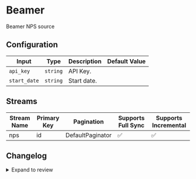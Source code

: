 # Beamer
Beamer NPS source

## Configuration

| Input | Type | Description | Default Value |
|-------|------|-------------|---------------|
| `api_key` | `string` | API Key.  |  |
| `start_date` | `string` | Start date.  |  |

## Streams
| Stream Name | Primary Key | Pagination | Supports Full Sync | Supports Incremental |
|-------------|-------------|------------|---------------------|----------------------|
| nps | id | DefaultPaginator | ✅ |  ✅  |

## Changelog

<details>
  <summary>Expand to review</summary>

| Version | Date | Pull Request | Subject |
|---------|------|--------------|---------|
| 0.0.26 | 2025-06-21 | [60658](https://github.com/airbytehq/airbyte/pull/60658) | Update dependencies |
| 0.0.25 | 2025-05-10 | [59785](https://github.com/airbytehq/airbyte/pull/59785) | Update dependencies |
| 0.0.24 | 2025-05-03 | [59335](https://github.com/airbytehq/airbyte/pull/59335) | Update dependencies |
| 0.0.23 | 2025-04-26 | [58720](https://github.com/airbytehq/airbyte/pull/58720) | Update dependencies |
| 0.0.22 | 2025-04-19 | [58277](https://github.com/airbytehq/airbyte/pull/58277) | Update dependencies |
| 0.0.21 | 2025-04-12 | [57607](https://github.com/airbytehq/airbyte/pull/57607) | Update dependencies |
| 0.0.20 | 2025-04-05 | [57149](https://github.com/airbytehq/airbyte/pull/57149) | Update dependencies |
| 0.0.19 | 2025-03-29 | [56617](https://github.com/airbytehq/airbyte/pull/56617) | Update dependencies |
| 0.0.18 | 2025-03-22 | [56144](https://github.com/airbytehq/airbyte/pull/56144) | Update dependencies |
| 0.0.17 | 2025-03-08 | [55412](https://github.com/airbytehq/airbyte/pull/55412) | Update dependencies |
| 0.0.16 | 2025-03-01 | [54835](https://github.com/airbytehq/airbyte/pull/54835) | Update dependencies |
| 0.0.15 | 2025-02-22 | [54237](https://github.com/airbytehq/airbyte/pull/54237) | Update dependencies |
| 0.0.14 | 2025-02-15 | [53897](https://github.com/airbytehq/airbyte/pull/53897) | Update dependencies |
| 0.0.13 | 2025-02-08 | [53397](https://github.com/airbytehq/airbyte/pull/53397) | Update dependencies |
| 0.0.12 | 2025-02-01 | [52923](https://github.com/airbytehq/airbyte/pull/52923) | Update dependencies |
| 0.0.11 | 2025-01-25 | [52159](https://github.com/airbytehq/airbyte/pull/52159) | Update dependencies |
| 0.0.10 | 2025-01-18 | [51738](https://github.com/airbytehq/airbyte/pull/51738) | Update dependencies |
| 0.0.9 | 2025-01-11 | [51254](https://github.com/airbytehq/airbyte/pull/51254) | Update dependencies |
| 0.0.8 | 2024-12-28 | [50467](https://github.com/airbytehq/airbyte/pull/50467) | Update dependencies |
| 0.0.7 | 2024-12-21 | [50215](https://github.com/airbytehq/airbyte/pull/50215) | Update dependencies |
| 0.0.6 | 2024-12-14 | [49567](https://github.com/airbytehq/airbyte/pull/49567) | Update dependencies |
| 0.0.5 | 2024-12-12 | [49015](https://github.com/airbytehq/airbyte/pull/49015) | Update dependencies |
| 0.0.4 | 2024-11-05 | [48354](https://github.com/airbytehq/airbyte/pull/48354) | Revert to source-declarative-manifest v5.17.0 |
| 0.0.2 | 2024-11-05 | [48335](https://github.com/airbytehq/airbyte/pull/48335) | Update dependencies |
| 0.0.1 | 2024-09-17 | | Initial release by [@caydenm](https://github.com/caydenm) via Connector Builder |

</details>
